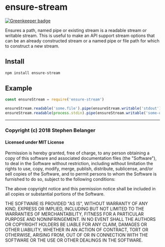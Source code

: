 # ensure-stream

[![Greenkeeper badge](https://badges.greenkeeper.io/Qard/ensure-stream.svg)](https://greenkeeper.io/)

Ensures a path, named pipe or existing stream is a readable stream or writable stream. This is useful to make an API support stream options that can be an already constructed stream or a named pipe or file path for which to construct a new stream.

## Install

```sh
npm install ensure-stream
```

## Example

```js
const ensureStream = require('ensure-stream')

ensureStream.readable('some.file').pipe(ensureStream.writable('stdout'))
ensureStream.readable(process.stdin).pipe(ensureStream.writable('some-other.file'))
```

---

### Copyright (c) 2018 Stephen Belanger
#### Licensed under MIT License

Permission is hereby granted, free of charge, to any person obtaining a copy of this software and associated documentation files (the "Software"), to deal in the Software without restriction, including without limitation the rights to use, copy, modify, merge, publish, distribute, sublicense, and/or sell copies of the Software, and to permit persons to whom the Software is furnished to do so, subject to the following conditions:

The above copyright notice and this permission notice shall be included in all copies or substantial portions of the Software.

THE SOFTWARE IS PROVIDED "AS IS", WITHOUT WARRANTY OF ANY KIND, EXPRESS OR IMPLIED, INCLUDING BUT NOT LIMITED TO THE WARRANTIES OF MERCHANTABILITY, FITNESS FOR A PARTICULAR PURPOSE AND NONINFRINGEMENT. IN NO EVENT SHALL THE AUTHORS OR COPYRIGHT HOLDERS BE LIABLE FOR ANY CLAIM, DAMAGES OR OTHER LIABILITY, WHETHER IN AN ACTION OF CONTRACT, TORT OR OTHERWISE, ARISING FROM, OUT OF OR IN CONNECTION WITH THE SOFTWARE OR THE USE OR OTHER DEALINGS IN THE SOFTWARE.
